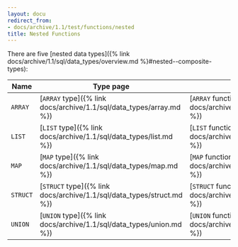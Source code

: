 ```yaml
---
layout: docu
redirect_from:
- docs/archive/1.1/test/functions/nested
title: Nested Functions
---
```


There are five [nested data types]({% link docs/archive/1.1/sql/data_types/overview.md %}#nested--composite-types):

| Name | Type page | Functions page |
|--|---|---|
| `ARRAY`  | [`ARRAY` type]({% link docs/archive/1.1/sql/data_types/array.md %})   | [`ARRAY` functions]({% link docs/archive/1.1/sql/functions/array.md %})   |
| `LIST`   | [`LIST` type]({% link docs/archive/1.1/sql/data_types/list.md %})     | [`LIST` functions]({% link docs/archive/1.1/sql/functions/list.md %})     |
| `MAP`    | [`MAP` type]({% link docs/archive/1.1/sql/data_types/map.md %})       | [`MAP` functions]({% link docs/archive/1.1/sql/functions/map.md %})       |
| `STRUCT` | [`STRUCT` type]({% link docs/archive/1.1/sql/data_types/struct.md %}) | [`STRUCT` functions]({% link docs/archive/1.1/sql/functions/struct.md %}) |
| `UNION`  | [`UNION` type]({% link docs/archive/1.1/sql/data_types/union.md %})   | [`UNION` functions]({% link docs/archive/1.1/sql/functions/union.md %})   |